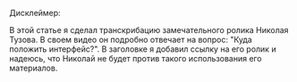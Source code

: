 Дисклеймер:

В этой статье я сделал транскрибацию замечательного ролика Николая Тузова. В своем видео он подробно отвечает на вопрос: "Куда положить интерфейс?". В заголовке я добавил ссылку на его ролик и надеюсь, что Николай не будет против такого использования его материалов.